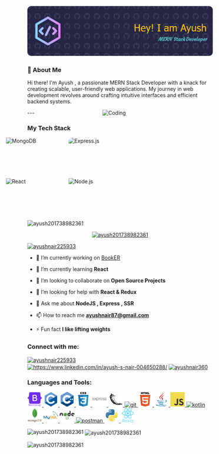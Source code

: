 ![Header](./github-header-image.png)
---
### 👋 About Me
<p>Hi there! I'm Ayush ,  a passionate MERN Stack Developer with a knack for creating scalable, user-friendly web applications. My journey in web development revolves around crafting intuitive interfaces and efficient backend systems.</p>
---
<img align="right" alt="Coding" height="300" width="300" src="https://media2.giphy.com/media/v1.Y2lkPTc5MGI3NjExdjJ2aHM2NWRrc2dtaXZjdmJvYWE4dzBuZTVyd21hNjI0NHprMzNocCZlcD12MV9pbnRlcm5hbF9naWZfYnlfaWQmY3Q9cw/lP8xu5t2DLGG045H8F/giphy.gif">
<h3 align="left">My Tech Stack</h3>
<div style="display: flex; flex-direction: column; align-items: center; gap: 10px;">
  <div style="display: flex; gap: 20px;">
    <img src="https://www.vectorlogo.zone/logos/mongodb/mongodb-ar21.svg" alt="MongoDB" height="100" width="150" />
    <img src="https://img.shields.io/badge/Express.js-white?style=for-the-badge&logo=express&logoColor=black" alt="Express.js" height="80" width="150" style="border-radius: 10px;" />
  </div>
  <div style="display: flex; gap: 20px;">
    <img src="https://www.vectorlogo.zone/logos/reactjs/reactjs-ar21.svg" alt="React" height="100" width="150" />
    <img src="https://www.vectorlogo.zone/logos/nodejs/nodejs-ar21.svg" alt="Node.js" height="100" width="150" />
  </div>
</div>

<p align="left"> <img src="https://komarev.com/ghpvc/?username=ayush201738982361&label=Profile%20views&color=0e75b6&style=flat" alt="ayush201738982361" /> </p>
<p align="center"> <a href="https://github.com/ryo-ma/github-profile-trophy"><img src="https://github-profile-trophy.vercel.app/?username=ayush201738982361" alt="ayush201738982361" /></a> </p>

<p align="left"> <a href="https://twitter.com/ayushnair225933" target="blank"><img src="https://img.shields.io/twitter/follow/ayushnair225933?logo=twitter&style=for-the-badge" alt="ayushnair225933" /></a> </p>

- 🔭 I’m currently working on [BookER](https://github.com/Ayush201738982361/BookER.git)

- 🌱 I’m currently learning **React**

- 👯 I’m looking to collaborate on **Open Source Projects**

- 🤝 I’m looking for help with **React & Redux**

- 💬 Ask me about **NodeJS , Express , SSR**

- 📫 How to reach me **ayushnair87@gmail.com**

- ⚡ Fun fact **I like lifting weights**

<h3 align="left">Connect with me:</h3>
<p align="left">
<a href="https://twitter.com/ayushnair225933" target="blank"><img align="center" src="https://raw.githubusercontent.com/rahuldkjain/github-profile-readme-generator/master/src/images/icons/Social/twitter.svg" alt="ayushnair225933" height="30" width="40" /></a>
<a href="https://linkedin.com/in/https://www.linkedin.com/in/ayush-s-nair-004650288/" target="blank"><img align="center" src="https://raw.githubusercontent.com/rahuldkjain/github-profile-readme-generator/master/src/images/icons/Social/linked-in-alt.svg" alt="https://www.linkedin.com/in/ayush-s-nair-004650288/" height="30" width="40" /></a>
<a href="https://instagram.com/ayushnair360" target="blank"><img align="center" src="https://raw.githubusercontent.com/rahuldkjain/github-profile-readme-generator/master/src/images/icons/Social/instagram.svg" alt="ayushnair360" height="30" width="40" /></a>
</p>

<h3 align="left">Languages and Tools:</h3>
<p align="left"> 
  <a href="https://getbootstrap.com" target="_blank" rel="noreferrer"> 
    <img src="https://raw.githubusercontent.com/devicons/devicon/master/icons/bootstrap/bootstrap-plain-wordmark.svg" alt="bootstrap" width="40" height="40"/> 
  </a> 
  <a href="https://www.cprogramming.com/" target="_blank" rel="noreferrer"> 
    <img src="https://raw.githubusercontent.com/devicons/devicon/master/icons/c/c-original.svg" alt="c" width="40" height="40"/> 
  </a> 
  <a href="https://www.w3schools.com/cpp/" target="_blank" rel="noreferrer"> 
    <img src="https://raw.githubusercontent.com/devicons/devicon/master/icons/cplusplus/cplusplus-original.svg" alt="cplusplus" width="40" height="40"/> 
  </a> 
  <a href="https://www.w3schools.com/css/" target="_blank" rel="noreferrer"> 
    <img src="https://raw.githubusercontent.com/devicons/devicon/master/icons/css3/css3-original-wordmark.svg" alt="css3" width="40" height="40"/> 
  </a> 
  <a href="https://expressjs.com" target="_blank" rel="noreferrer"> 
    <img src="https://raw.githubusercontent.com/devicons/devicon/master/icons/express/express-original-wordmark.svg" alt="express" width="40" height="40"/> 
  </a> 
  <a href="https://flask.palletsprojects.com/" target="_blank" rel="noreferrer"> 
    <img src="https://raw.githubusercontent.com/devicons/devicon/master/icons/flask/flask-original.svg" alt="flask" width="40" height="40"/> 
  </a> 
  <a href="https://git-scm.com/" target="_blank" rel="noreferrer"> 
    <img src="https://www.vectorlogo.zone/logos/git-scm/git-scm-icon.svg" alt="git" width="40" height="40"/> 
  </a> 
  <a href="https://www.w3.org/html/" target="_blank" rel="noreferrer"> 
    <img src="https://raw.githubusercontent.com/devicons/devicon/master/icons/html5/html5-original-wordmark.svg" alt="html5" width="40" height="40"/> 
  </a> 
  <a href="https://www.java.com" target="_blank" rel="noreferrer"> 
    <img src="https://raw.githubusercontent.com/devicons/devicon/master/icons/java/java-original.svg" alt="java" width="40" height="40"/> 
  </a> 
  <a href="https://developer.mozilla.org/en-US/docs/Web/JavaScript" target="_blank" rel="noreferrer"> 
    <img src="https://raw.githubusercontent.com/devicons/devicon/master/icons/javascript/javascript-original.svg" alt="javascript" width="40" height="40"/> 
  </a> 
  <a href="https://kotlinlang.org" target="_blank" rel="noreferrer"> 
    <img src="https://www.vectorlogo.zone/logos/kotlinlang/kotlinlang-icon.svg" alt="kotlin" width="40" height="40"/> 
  </a> 
  <a href="https://www.mongodb.com/" target="_blank" rel="noreferrer"> 
    <img src="https://raw.githubusercontent.com/devicons/devicon/master/icons/mongodb/mongodb-original-wordmark.svg" alt="mongodb" width="40" height="40"/> 
  </a> 
  <a href="https://www.mysql.com/" target="_blank" rel="noreferrer"> 
    <img src="https://raw.githubusercontent.com/devicons/devicon/master/icons/mysql/mysql-original-wordmark.svg" alt="mysql" width="40" height="40"/> 
  </a> 
  <a href="https://nodejs.org" target="_blank" rel="noreferrer"> 
    <img src="https://raw.githubusercontent.com/devicons/devicon/master/icons/nodejs/nodejs-original-wordmark.svg" alt="nodejs" width="40" height="40"/> 
  </a> 
  <a href="https://postman.com" target="_blank" rel="noreferrer"> 
    <img src="https://www.vectorlogo.zone/logos/getpostman/getpostman-icon.svg" alt="postman" width="40" height="40"/> 
  </a> 
  <a href="https://www.python.org" target="_blank" rel="noreferrer"> 
    <img src="https://raw.githubusercontent.com/devicons/devicon/master/icons/python/python-original.svg" alt="python" width="40" height="40"/> 
  </a> 
  <a href="https://reactjs.org/" target="_blank" rel="noreferrer"> 
    <img src="https://raw.githubusercontent.com/devicons/devicon/master/icons/react/react-original-wordmark.svg" alt="react" width="40" height="40"/> 
  </a> 
</p>

<p><img align="left" src="https://github-readme-stats.vercel.app/api/top-langs?username=ayush201738982361&show_icons=true&locale=en&layout=compact" alt="ayush201738982361" /></p>

<p>&nbsp;<img align="center" src="https://github-readme-stats.vercel.app/api?username=ayush201738982361&show_icons=true&locale=en" alt="ayush201738982361" /></p>

<p><img align="center" src="https://github-readme-streak-stats.herokuapp.com/?user=ayush201738982361&" alt="ayush201738982361" /></p>
